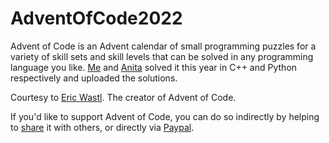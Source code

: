 # AdventOfCode2022

Advent of Code is an Advent calendar of small programming puzzles for a variety of skill sets and skill levels that can be solved in any programming language you like. [Me](https://github.com/Dimi99) and [Anita](https://github.com/tnitn) solved it this year in C++ and Python respectively and uploaded the solutions.

Courtesy to [Eric Wastl](http://was.tl). The creator of Advent of Code.

If you'd like to support Advent of Code, you can do so indirectly by helping to [share](https://adventofcode.com/) it with others, or directly via [Paypal](https://adventofcode.com/2022/support/paypal).
